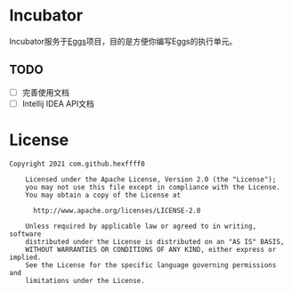 # Incubator

Incubator服务于[Eggs](https://github.com/hexffff0/eggs)项目，目的是方便你编写Eggs的执行单元。

## TODO

- [ ] 完善使用文档
- [ ] Intellij IDEA API文档

# License

``` 
Copyright 2021 com.github.hexffff0

    Licensed under the Apache License, Version 2.0 (the "License");
    you may not use this file except in compliance with the License.
    You may obtain a copy of the License at

      http://www.apache.org/licenses/LICENSE-2.0

    Unless required by applicable law or agreed to in writing, software
    distributed under the License is distributed on an "AS IS" BASIS,
    WITHOUT WARRANTIES OR CONDITIONS OF ANY KIND, either express or implied.
    See the License for the specific language governing permissions and
    limitations under the License.
```

